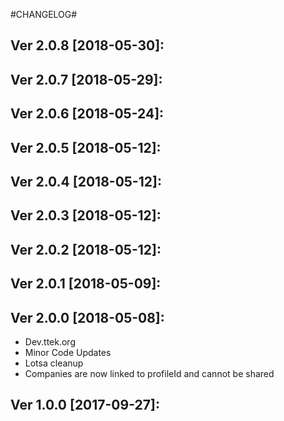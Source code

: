 #CHANGELOG#

Ver 2.0.8 [2018-05-30]:
-------------------------------


Ver 2.0.7 [2018-05-29]:
-------------------------------


Ver 2.0.6 [2018-05-24]:
-------------------------------


Ver 2.0.5 [2018-05-12]:
-------------------------------


Ver 2.0.4 [2018-05-12]:
-------------------------------


Ver 2.0.3 [2018-05-12]:
-------------------------------


Ver 2.0.2 [2018-05-12]:
-------------------------------


Ver 2.0.1 [2018-05-09]:
-------------------------------


Ver 2.0.0 [2018-05-08]:
-------------------------------
 - Dev.ttek.org
 - Minor Code Updates
 - Lotsa cleanup
 - Companies are now linked to profileId and cannot be shared


Ver 1.0.0 [2017-09-27]:
-------------------------------


